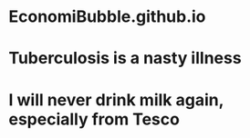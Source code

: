 # EconomiBubble.github.io
# Tuberculosis is a nasty illness
# I will never drink milk again, especially from Tesco
